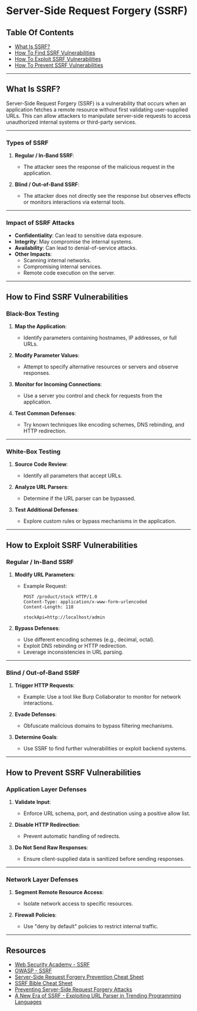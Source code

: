 # Server-Side Request Forgery (SSRF)

## Table Of Contents
- [What Is SSRF?](#what-is-ssrf)
- [How To Find SSRF Vulnerabilities](#how-to-find-ssrf-vulnerabilities)
- [How To Exploit SSRF Vulnerabilities](#how-to-exploit-ssrf-vulnerabilities)
- [How To Prevent SSRF Vulnerabilities](#how-to-prevent-ssrf-vulnerabilities)

---

## What Is SSRF?

Server-Side Request Forgery (SSRF) is a vulnerability that occurs when an application fetches a remote resource without first validating user-supplied URLs. This can allow attackers to manipulate server-side requests to access unauthorized internal systems or third-party services.

---

### Types of SSRF

1. **Regular / In-Band SSRF**:
   - The attacker sees the response of the malicious request in the application.

2. **Blind / Out-of-Band SSRF**:
   - The attacker does not directly see the response but observes effects or monitors interactions via external tools.

---

### Impact of SSRF Attacks

- **Confidentiality**: Can lead to sensitive data exposure.
- **Integrity**: May compromise the internal systems.
- **Availability**: Can lead to denial-of-service attacks.
- **Other Impacts**:
  - Scanning internal networks.
  - Compromising internal services.
  - Remote code execution on the server.

---

## How to Find SSRF Vulnerabilities

### Black-Box Testing

1. **Map the Application**:
   - Identify parameters containing hostnames, IP addresses, or full URLs.
   
2. **Modify Parameter Values**:
   - Attempt to specify alternative resources or servers and observe responses.

3. **Monitor for Incoming Connections**:
   - Use a server you control and check for requests from the application.

4. **Test Common Defenses**:
   - Try known techniques like encoding schemes, DNS rebinding, and HTTP redirection.

---

### White-Box Testing

1. **Source Code Review**:
   - Identify all parameters that accept URLs.

2. **Analyze URL Parsers**:
   - Determine if the URL parser can be bypassed.

3. **Test Additional Defenses**:
   - Explore custom rules or bypass mechanisms in the application.

---

## How to Exploit SSRF Vulnerabilities

### Regular / In-Band SSRF

1. **Modify URL Parameters**:
   - Example Request:
     ```http
     POST /product/stock HTTP/1.0
     Content-Type: application/x-www-form-urlencoded
     Content-Length: 118

     stockApi=http://localhost/admin
     ```

2. **Bypass Defenses**:
   - Use different encoding schemes (e.g., decimal, octal).
   - Exploit DNS rebinding or HTTP redirection.
   - Leverage inconsistencies in URL parsing.

---

### Blind / Out-of-Band SSRF

1. **Trigger HTTP Requests**:
   - Example: Use a tool like Burp Collaborator to monitor for network interactions.

2. **Evade Defenses**:
   - Obfuscate malicious domains to bypass filtering mechanisms.

3. **Determine Goals**:
   - Use SSRF to find further vulnerabilities or exploit backend systems.

---

## How to Prevent SSRF Vulnerabilities

### Application Layer Defenses

1. **Validate Input**:
   - Enforce URL schema, port, and destination using a positive allow list.

2. **Disable HTTP Redirection**:
   - Prevent automatic handling of redirects.

3. **Do Not Send Raw Responses**:
   - Ensure client-supplied data is sanitized before sending responses.

---

### Network Layer Defenses

1. **Segment Remote Resource Access**:
   - Isolate network access to specific resources.

2. **Firewall Policies**:
   - Use "deny by default" policies to restrict internal traffic.

---

## Resources

- [Web Security Academy - SSRF](https://portswigger.net/web-security/ssrf)
- [OWASP - SSRF](https://owasp.org/www-community/attacks/Server_Side_Request_Forgery)
- [Server-Side Request Forgery Prevention Cheat Sheet](https://cheatsheetseries.owasp.org/cheatsheets/Server_Side_Request_Forgery_Prevention_Cheat_Sheet.html)
- [SSRF Bible Cheat Sheet](https://cheatsheetseries.owasp.org/assets/Server_Side_Request_Forgery_Prevention_Cheat_Sheet_SSRF_Bible.pdf)
- [Preventing Server-Side Request Forgery Attacks](https://seclab.nu/static/publications/sac21-prevent-ssrf.pdf)
- [A New Era of SSRF - Exploiting URL Parser in Trending Programming Languages](https://www.blackhat.com/docs/us-17/thursday/us-17-Tsai-A-New-Era-Of-SSRF-Exploiting-URL-Parser-In-Trending-Programming-Languages.pdf)
